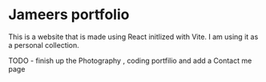 # Jameers portfolio

This is a website that is made using React initlized with Vite. I am using it as a personal collection. 

TODO - finish up the Photography , coding portfilio and add a Contact me page
